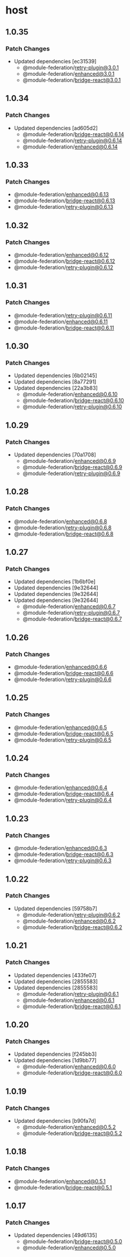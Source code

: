 # host

## 1.0.35

### Patch Changes

- Updated dependencies [ec31539]
  - @module-federation/retry-plugin@3.0.1
  - @module-federation/enhanced@3.0.1
  - @module-federation/bridge-react@3.0.1

## 1.0.34

### Patch Changes

- Updated dependencies [ad605d2]
  - @module-federation/bridge-react@0.6.14
  - @module-federation/retry-plugin@0.6.14
  - @module-federation/enhanced@0.6.14

## 1.0.33

### Patch Changes

- @module-federation/enhanced@0.6.13
- @module-federation/bridge-react@0.6.13
- @module-federation/retry-plugin@0.6.13

## 1.0.32

### Patch Changes

- @module-federation/enhanced@0.6.12
- @module-federation/bridge-react@0.6.12
- @module-federation/retry-plugin@0.6.12

## 1.0.31

### Patch Changes

- @module-federation/retry-plugin@0.6.11
- @module-federation/enhanced@0.6.11
- @module-federation/bridge-react@0.6.11

## 1.0.30

### Patch Changes

- Updated dependencies [6b02145]
- Updated dependencies [8a77291]
- Updated dependencies [22a3b83]
  - @module-federation/enhanced@0.6.10
  - @module-federation/bridge-react@0.6.10
  - @module-federation/retry-plugin@0.6.10

## 1.0.29

### Patch Changes

- Updated dependencies [70a1708]
  - @module-federation/enhanced@0.6.9
  - @module-federation/bridge-react@0.6.9
  - @module-federation/retry-plugin@0.6.9

## 1.0.28

### Patch Changes

- @module-federation/enhanced@0.6.8
- @module-federation/retry-plugin@0.6.8
- @module-federation/bridge-react@0.6.8

## 1.0.27

### Patch Changes

- Updated dependencies [1b6bf0e]
- Updated dependencies [9e32644]
- Updated dependencies [9e32644]
- Updated dependencies [9e32644]
  - @module-federation/enhanced@0.6.7
  - @module-federation/retry-plugin@0.6.7
  - @module-federation/bridge-react@0.6.7

## 1.0.26

### Patch Changes

- @module-federation/enhanced@0.6.6
- @module-federation/bridge-react@0.6.6
- @module-federation/retry-plugin@0.6.6

## 1.0.25

### Patch Changes

- @module-federation/enhanced@0.6.5
- @module-federation/bridge-react@0.6.5
- @module-federation/retry-plugin@0.6.5

## 1.0.24

### Patch Changes

- @module-federation/enhanced@0.6.4
- @module-federation/bridge-react@0.6.4
- @module-federation/retry-plugin@0.6.4

## 1.0.23

### Patch Changes

- @module-federation/enhanced@0.6.3
- @module-federation/bridge-react@0.6.3
- @module-federation/retry-plugin@0.6.3

## 1.0.22

### Patch Changes

- Updated dependencies [59758b7]
  - @module-federation/retry-plugin@0.6.2
  - @module-federation/enhanced@0.6.2
  - @module-federation/bridge-react@0.6.2

## 1.0.21

### Patch Changes

- Updated dependencies [433fe07]
- Updated dependencies [2855583]
- Updated dependencies [2855583]
  - @module-federation/retry-plugin@0.6.1
  - @module-federation/enhanced@0.6.1
  - @module-federation/bridge-react@0.6.1

## 1.0.20

### Patch Changes

- Updated dependencies [f245bb3]
- Updated dependencies [1d9bb77]
  - @module-federation/enhanced@0.6.0
  - @module-federation/bridge-react@0.6.0

## 1.0.19

### Patch Changes

- Updated dependencies [b90fa7d]
  - @module-federation/enhanced@0.5.2
  - @module-federation/bridge-react@0.5.2

## 1.0.18

### Patch Changes

- @module-federation/enhanced@0.5.1
- @module-federation/bridge-react@0.5.1

## 1.0.17

### Patch Changes

- Updated dependencies [49d6135]
  - @module-federation/bridge-react@0.5.0
  - @module-federation/enhanced@0.5.0
